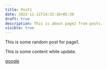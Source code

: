 ```yaml
---
title: Post1
date: 2022-11-11T14:32:16+05:30
draft: true
description: This is about page2 from posts.
visible: true
---
```

This is some random post for page1.

This is some content while update.

[﻿google](www.google.com)